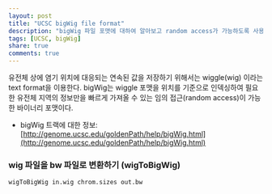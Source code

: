 ```yaml
---
layout: post
title: "UCSC bigWig file format"
description: "bigWig 파일 포맷에 대하여 알아보고 random access가 가능하도록 사용하는 방법에 대하여 알아봅니다."
tags: [UCSC, bigWig]
share: true
comments: true
---
```


유전체 상에 염기 위치에 대응되는 연속된 값을 저장하기 위해서는 wiggle(wig) 이라는 text format을 이용한다. bigWig는 wiggle 포맷을 위치를 기준으로 인덱싱하여 필요한 유전체 지역의 정보만을 빠르게 가져올 수 있는 임의 접근(random access)이 가능한 바이너리 포맷이다.

* bigWig 트랙에 대한 정보: [http://genome.ucsc.edu/goldenPath/help/bigWig.html](http://genome.ucsc.edu/goldenPath/help/bigWig.html)


### wig 파일을 bw 파일로 변환하기 (wigToBigWig)

```
wigToBigWig in.wig chrom.sizes out.bw
```
